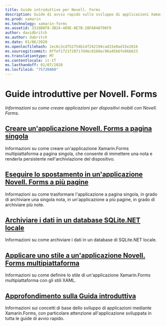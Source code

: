 ```yaml
---
title: Guide introduttive per Novell. Forms
description: Guide di avvio rapido sullo sviluppo di applicazioni Xamarin.Forms con Visual Studio e Visual Studio per Mac.
ms.prod: xamarin
ms.technology: xamarin-forms
ms.assetid: 3318B8F8-3B24-489E-8E7B-28FA948796F8
author: davidbritch
ms.author: dabritch
ms.date: 01/06/2020
ms.openlocfilehash: 1ec6c3cd752754b14f242194cad15e0ad15e2816
ms.sourcegitcommit: 0ffef1721f28717d46c8168ec96a45b6fe96b623
ms.translationtype: MT
ms.contentlocale: it-IT
ms.lasthandoff: 01/07/2020
ms.locfileid: "75720460"
---
```

# <a name="xamarinforms-quickstarts"></a>Guide introduttive per Novell. Forms

_Informazioni su come creare applicazioni per dispositivi mobili con Novell. Forms._

## <a name="create-a-single-page-xamarinforms-applicationsingle-pagemd"></a>[Creare un'applicazione Novell. Forms a pagina singola](single-page.md)

Informazioni su come creare un'applicazione Xamarin.Forms multipiattaforma a pagina singola, che consente di immettere una nota e renderla persistente nell'archiviazione del dispositivo.

## <a name="perform-navigation-in-a-multi-page-xamarinforms-applicationmulti-pagemd"></a>[Eseguire lo spostamento in un'applicazione Novell. Forms a più pagine](multi-page.md)

Informazioni su come trasformare l'applicazione a pagina singola, in grado di archiviare una singola nota, in un'applicazione a più pagine, in grado di archiviare più note.

## <a name="store-data-in-a-local-sqlitenet-databasedatabasemd"></a>[Archiviare i dati in un database SQLite.NET locale](database.md)

Informazioni su come archiviare i dati in un database di SQLite.NET locale.

## <a name="style-a-cross-platform-xamarinforms-applicationstylingmd"></a>[Applicare uno stile a un'applicazione Novell. Forms multipiattaforma](styling.md)

Informazioni su come definire lo stile di un'applicazione Xamarin.Forms multipiattaforma con gli stili XAML.

## <a name="quickstart-deep-divedeepdivemd"></a>[Approfondimento sulla Guida introduttiva](deepdive.md)

Informazioni sui concetti di base dello sviluppo di applicazioni mediante Xamarin.Forms, con particolare attenzione all'applicazione sviluppata in tutta le guide di avvio rapido.
